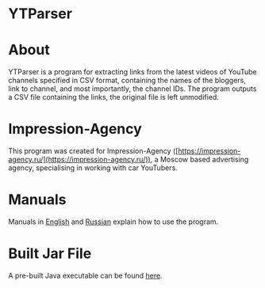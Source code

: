 # YTParser


# About

YTParser is a program for extracting links from the latest videos of YouTube channels specified in CSV format, containing the names of the bloggers, link to channel, and most importantly, the channel IDs. The program outputs a CSV file containing the links, the original file is left unmodified. 


# Impression-Agency

This program was created for Impression-Agency ([https://impression-agency.ru/](https://impression-agency.ru/)), a Moscow based advertising agency, specialising in working with car YouTubers. 

# Manuals
Manuals in [English](YTParser%Manual.pdf) and [Russian](YTParser%Справочник.pdf) explain how to use the program.

# Built Jar File 
A pre-built Java executable can be found [here](/out/artifacts/YTParser_jar/YTParser.jar). 
